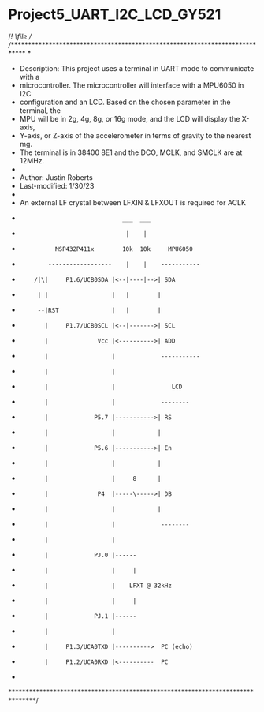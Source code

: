 # Project5_UART_I2C_LCD_GY521
/*! \file */
/******************************************************************************
 *
 * Description: This project uses a terminal in UART mode to communicate with a
 * microcontroller. The microcontroller will interface with a MPU6050 in I2C
 * configuration and an LCD. Based on the chosen parameter in the terminal, the
 * MPU will be in 2g, 4g, 8g, or 16g mode, and the LCD will display the X-axis,
 * Y-axis, or Z-axis of the accelerometer in terms of gravity to the nearest mg.
 * The terminal is in 38400 8E1 and the DCO, MCLK, and SMCLK are at 12MHz.
 *
 * Author: Justin Roberts
 * Last-modified: 1/30/23
 *
 * An external LF crystal between LFXIN & LFXOUT is required for ACLK
 *                                  ___  ___
 *                                   |    |
 *               MSP432P411x        10k  10k     MPU6050
 *             ------------------    |    |    -----------
 *         /|\|     P1.6/UCB0SDA |<--|----|-->| SDA
 *          | |                  |   |        |
 *          --|RST               |   |        |
 *            |     P1.7/UCB0SCL |<--|------->| SCL
 *            |              Vcc |<---------->| ADD
 *            |                  |             -----------
 *            |                  |
 *            |                  |                LCD
 *            |                  |             --------
 *            |             P5.7 |----------->| RS
 *            |                  |            |
 *            |             P5.6 |----------->| En
 *            |                  |            |
 *            |                  |     8      |
 *            |              P4  |-----\----->| DB
 *            |                  |            |
 *            |                  |             --------
 *            |                  |
 *            |             PJ.0 |------
 *            |                  |     |
 *            |                  |    LFXT @ 32kHz
 *            |                  |     |
 *            |             PJ.1 |------
 *            |                  |
 *            |     P1.3/UCA0TXD |---------->  PC (echo)
 *            |     P1.2/UCA0RXD |<----------  PC
 *
*******************************************************************************/
